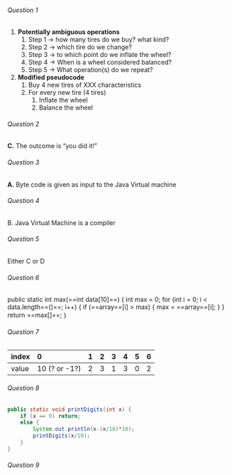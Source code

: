 ###### Question 1
1. **Potentially ambiguous operations**
	1. Step 1 → how many tires do we buy? what kind?
	2. Step 2 → which tire do we change?
	3. Step 3 → to which point do we inflate the wheel?
	4. Step 4 → When is a wheel considered balanced?
	5. Step 5 → What operation(s) do we repeat?
2. **Modified pseudocode**
	1. Buy 4 new tires of XXX characteristics
	2. For every new tire (4 tires)
		1. Inflate the wheel 
		2. Balance the wheel
###### Question 2
**C.** The outcome is “you did it!”
###### Question 3
**A.** Byte code is given as input to the Java Virtual machine
###### Question 4
B. Java Virtual Machine is a compiler
###### Question 5
Either C or D
###### Question 6
public static int max(==int data[10]==) {
	int max = 0;
	for (int i = 0; i < data.length==()==; i++) {
		if (==array==[i] > max) {
			max = ==array==[i];
		}
	}
	return ==max[]==;
｝

###### Question 7
| index | 0             | 1   | 2   | 3   | 4   | 5   | 6   |
|:----- |:------------- |:--- |:--- |:--- |:--- |:--- |:--- |
| value | 10 (? or -1?) | 2   | 3   |  1  | 3   |  0  |  2  |

###### Question 8
```java
public static void printDigits(int x) {
	if (x == 0) return;
	else {
		System.out.println(x-(x/10)*10);
		printDigits(x/10);
	}
}
```

###### Question 9
